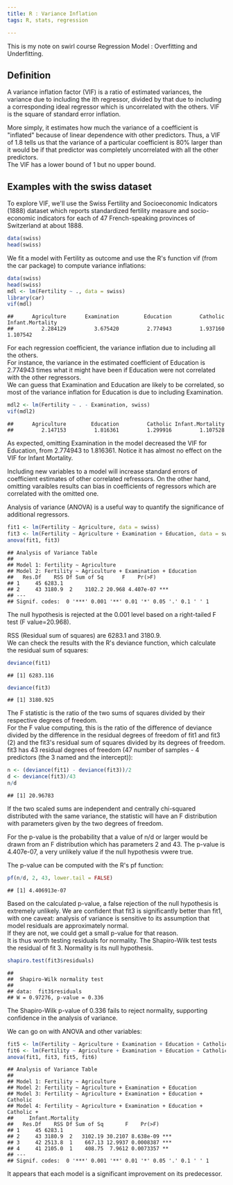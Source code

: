 ```yaml
---
title: R : Variance Inflation
tags: R, stats, regression

---
```


This is my note on swirl course Regression Model : Overfitting and Underfitting.

## Definition
<!-- BEGIN_SUMMARY -->
A variance inflation factor (VIF) is a ratio of estimated variances, the variance due to including the ith regressor, divided by that due to including a corresponding ideal regressor which is uncorrelated with the others.
VIF is the square of standard error inflation.

<!-- END_SUMMARY -->
More simply, it estimates how much the variance of a coefficient is "inflated" because of linear dependence with other predictors. Thus, a VIF of 1.8 tells us that the variance of a particular coefficient is 80% larger than it would be if that predictor was completely uncorrelated with all the other predictors.  
The VIF has a lower bound of 1 but no upper bound. 


## Examples with the swiss dataset
To explore VIF, we'll use the Swiss Fertility and Socioeconomic Indicators (1888) dataset which reports standardized fertility measure and socio-economic indicators for each of 47 French-speaking provinces of Switzerland at about 1888. 

```r
data(swiss)
head(swiss)
```

We fit a model with Fertility as outcome and use the R's function vif (from the car package) to compute variance inflations:
```r
data(swiss)
head(swiss)
mdl <- lm(Fertility ~ ., data = swiss)
library(car)
vif(mdl)
```

```
##      Agriculture      Examination        Education         Catholic Infant.Mortality 
##         2.284129         3.675420         2.774943         1.937160         1.107542
```

For each regression coefficient, the variance inflation due to including all the others.  
For instance, the variance in the estimated coefficient of Education is 2.774943 times what it might have been if Education were not correlated with the other regressors.  
We can guess that Examination and Education are likely to be correlated, so most of the variance inflation for Education is due to including Examination.


```r
mdl2 <- lm(Fertility ~ . - Examination, swiss)
vif(mdl2)
```

```
##      Agriculture        Education         Catholic Infant.Mortality 
##         2.147153         1.816361         1.299916         1.107528
```

As expected, omitting Examination in the model decreased the VIF for Education, from 2.774943 to 1.816361. Notice it has almost no effect on the VIF for Infant Mortality.

Including new variables to a model will increase standard errors of coefficient estimates of other correlated refressors. On the other hand, omitting varaibles results can bias in coefficients of regressors which are correlated with the omitted one.

Analysis of variance (ANOVA) is a useful way to quantify the significance of additional regressors.


```r
fit1 <- lm(Fertility ~ Agriculture, data = swiss)
fit3 <- lm(Fertility ~ Agriculture + Examination + Education, data = swiss)
anova(fit1, fit3)
```

```
## Analysis of Variance Table
## 
## Model 1: Fertility ~ Agriculture
## Model 2: Fertility ~ Agriculture + Examination + Education
##   Res.Df    RSS Df Sum of Sq      F    Pr(>F)    
## 1     45 6283.1                                  
## 2     43 3180.9  2    3102.2 20.968 4.407e-07 ***
## ---
## Signif. codes:  0 '***' 0.001 '**' 0.01 '*' 0.05 '.' 0.1 ' ' 1
```

The null hypothesis is rejected at the 0.001 level based on a right-tailed F test (F value=20.968).  

RSS (Residual sum of squares) are 6283.1 and 3180.9.  
We can check the results with the R's deviance function, which calculate the residual sum of squares:


```r
deviance(fit1)
```

```
## [1] 6283.116
```

```r
deviance(fit3)
```

```
## [1] 3180.925
```

The F statistic is the ratio of the two sums of squares divided by their respective degrees of freedom.  
For the F value computing, this is the ratio of the difference of deviance divided by the difference in the residual degrees of freedom of fit1 and fit3 (2) and the fit3's residual sum of squares divided by its degrees of freedom. fit3 has 43 residual degrees of freedom (47 number of samples - 4 predictors (the 3 named and the intercept)):

```r
n <- (deviance(fit1) - deviance(fit3))/2
d <- deviance(fit3)/43
n/d
```

```
## [1] 20.96783
```
If the two scaled sums are independent and centrally chi-squared distributed with the same variance, the statistic will have an F distribution with parameters given by the two degrees of freedom.

For the p-value is the probability that a value of n/d or larger would be drawn from an F distribution which has parameters 2 and 43. The p-value is 4.407e-07, a very unlikely value if the null hypothesis vwere true.

The p-value can be computed with the R's pf function:

```r
pf(n/d, 2, 43, lower.tail = FALSE)
```

```
## [1] 4.406913e-07
```

Based on the calculated p-value, a false rejection of the null hypothesis is extremely unlikely. We are confident that fit3 is significantly better than fit1, with one caveat: analysis of variance is sensitive to its assumption that model residuals are approximately normal.  
If they are not, we could get a small p-value for that reason.  
It is thus worth testing residuals for normality. The Shapiro-Wilk test tests the residual of fit 3. Normality is its null hypothesis.


```r
shapiro.test(fit3$residuals)
```

```
## 
## 	Shapiro-Wilk normality test
## 
## data:  fit3$residuals
## W = 0.97276, p-value = 0.336
```

The Shapiro-Wilk p-value of 0.336 fails to reject normality, supporting confidence in the analysis of variance.


We can go on with ANOVA and other variables:


```r
fit5 <- lm(Fertility ~ Agriculture + Examination + Education + Catholic, data = swiss)
fit6 <- lm(Fertility ~ Agriculture + Examination + Education + Catholic + Infant.Mortality, data = swiss)
anova(fit1, fit3, fit5, fit6)
```

```
## Analysis of Variance Table
## 
## Model 1: Fertility ~ Agriculture
## Model 2: Fertility ~ Agriculture + Examination + Education
## Model 3: Fertility ~ Agriculture + Examination + Education + Catholic
## Model 4: Fertility ~ Agriculture + Examination + Education + Catholic + 
##     Infant.Mortality
##   Res.Df    RSS Df Sum of Sq       F    Pr(>F)    
## 1     45 6283.1                                   
## 2     43 3180.9  2   3102.19 30.2107 8.638e-09 ***
## 3     42 2513.8  1    667.13 12.9937 0.0008387 ***
## 4     41 2105.0  1    408.75  7.9612 0.0073357 ** 
## ---
## Signif. codes:  0 '***' 0.001 '**' 0.01 '*' 0.05 '.' 0.1 ' ' 1
```
It appears that each model is a significant improvement on its predecessor.

<!-- 
## Experimenting VIF high values

Regardless of your criterion for what constitutes a high VIF, there are at least three situations in which a high VIF is not a problem and can be safely ignored:

2. The high VIFs are caused by the inclusion of powers or products of other variables.

Sources
http://statisticalhorizons.com/multicollinearity
-->
